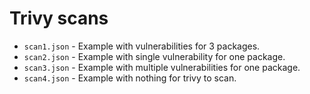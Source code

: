 # Trivy scans

- `scan1.json` - Example with vulnerabilities for 3 packages.
- `scan2.json` - Example with single vulnerability for one package.
- `scan3.json` - Example with multiple vulnerabilities for one package.
- `scan4.json` - Example with nothing for trivy to scan.
